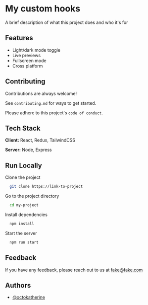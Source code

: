 
# My custom hooks

A brief description of what this project does and who it's for


## Features

- Light/dark mode toggle
- Live previews
- Fullscreen mode
- Cross platform


## Contributing

Contributions are always welcome!

See `contributing.md` for ways to get started.

Please adhere to this project's `code of conduct`.


## Tech Stack

**Client:** React, Redux, TailwindCSS

**Server:** Node, Express


## Run Locally

Clone the project

```bash
  git clone https://link-to-project
```

Go to the project directory

```bash
  cd my-project
```

Install dependencies

```bash
  npm install
```

Start the server

```bash
  npm run start
```


## Feedback

If you have any feedback, please reach out to us at fake@fake.com


## Authors

- [@octokatherine](https://www.github.com/octokatherine)

